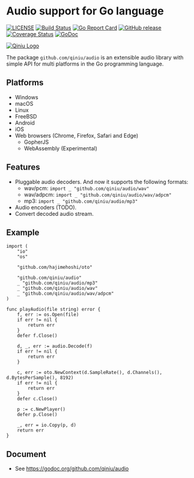 # Audio support for Go language

[![LICENSE](https://img.shields.io/github/license/qiniu/audio.svg)](https://github.com/qiniu/audio/blob/master/LICENSE)
[![Build Status](https://travis-ci.org/qiniu/audio.png?branch=master)](https://travis-ci.org/qiniu/audio)
[![Go Report Card](https://goreportcard.com/badge/github.com/qiniu/audio)](https://goreportcard.com/report/github.com/qiniu/audio)
[![GitHub release](https://img.shields.io/github/v/tag/qiniu/audio.svg?label=release)](https://github.com/qiniu/audio/releases)
[![Coverage Status](https://codecov.io/gh/qiniu/audio/branch/master/graph/badge.svg)](https://codecov.io/gh/qiniu/audio)
[![GoDoc](https://img.shields.io/badge/Godoc-reference-blue.svg)](https://godoc.org/github.com/qiniu/audio)

[![Qiniu Logo](http://open.qiniudn.com/logo.png)](http://www.qiniu.com/)

The package `github.com/qiniu/audio` is an extensible audio library with simple API for multi platforms in the Go programming language.

## Platforms

* Windows
* macOS
* Linux
* FreeBSD
* Android
* iOS
* Web browsers (Chrome, Firefox, Safari and Edge)
  * GopherJS
  * WebAssembly (Experimental)

## Features

* Pluggable audio decoders. And now it supports the following formats:
  * wav/pcm: `import _ "github.com/qiniu/audio/wav"`
  * wav/adpcm: `import _ "github.com/qiniu/audio/wav/adpcm"`
  * mp3: `import _ "github.com/qiniu/audio/mp3"`
* Audio encoders (TODO).
* Convert decoded audio stream.

## Example

```
import (
	"io"
	"os"

	"github.com/hajimehoshi/oto"

	"github.com/qiniu/audio"
	_ "github.com/qiniu/audio/mp3"
	_ "github.com/qiniu/audio/wav"
	_ "github.com/qiniu/audio/wav/adpcm"
)

func playAudio(file string) error {
	f, err := os.Open(file)
	if err != nil {
		return err
	}
	defer f.Close()

	d, _, err := audio.Decode(f)
	if err != nil {
		return err
	}

	c, err := oto.NewContext(d.SampleRate(), d.Channels(), d.BytesPerSample(), 8192)
	if err != nil {
		return err
	}
	defer c.Close()

	p := c.NewPlayer()
	defer p.Close()

	_, err = io.Copy(p, d)
	return err
}
```

## Document

* See https://godoc.org/github.com/qiniu/audio
